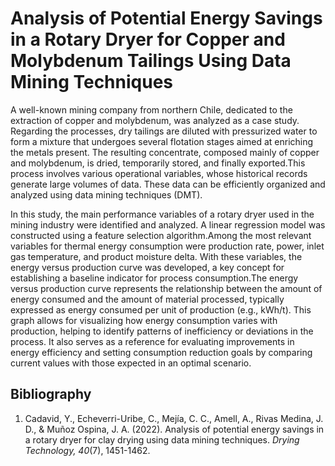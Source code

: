 # **Analysis of Potential Energy Savings in a Rotary Dryer for Copper and Molybdenum Tailings Using Data Mining Techniques**

A well-known mining company from northern Chile, dedicated to the extraction of copper and molybdenum, was analyzed as a case study. Regarding the processes, dry tailings are diluted with pressurized water to form a mixture that undergoes several flotation stages aimed at enriching the metals present. The resulting concentrate, composed mainly of copper and molybdenum, is dried, temporarily stored, and finally exported.This process involves various operational variables, whose historical records generate large volumes of data. These data can be efficiently organized and analyzed using data mining techniques (DMT).

In this study, the main performance variables of a rotary dryer used in the mining industry were identified and analyzed. A linear regression model was constructed using a feature selection algorithm.Among the most relevant variables for thermal energy consumption were production rate, power, inlet gas temperature, and product moisture delta. With these variables, the energy versus production curve was developed, a key concept for establishing a baseline indicator for process consumption.The energy versus production curve represents the relationship between the amount of energy consumed and the amount of material processed, typically expressed as energy consumed per unit of production (e.g., kWh/t). This graph allows for visualizing how energy consumption varies with production, helping to identify patterns of inefficiency or deviations in the process. It also serves as a reference for evaluating improvements in energy efficiency and setting consumption reduction goals by comparing current values with those expected in an optimal scenario.

## Bibliography

1. Cadavid, Y., Echeverri-Uribe, C., Mejía, C. C., Amell, A., Rivas Medina, J. D., & Muñoz Ospina, J. A. (2022). Analysis of potential energy savings in a rotary dryer for clay drying using data mining techniques. *Drying Technology, 40*(7), 1451-1462.
